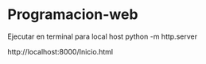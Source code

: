 # Programacion-web
 Ejecutar en terminal para local host
 python -m http.server
 
 http://localhost:8000/Inicio.html
